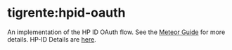 # tigrente:hpid-oauth

An implementation of the HP ID OAuth flow. See the [Meteor Guide](https://guide.meteor.com/accounts.html) for more details.
HP-ID Details are [here](http://developer.hp.com).